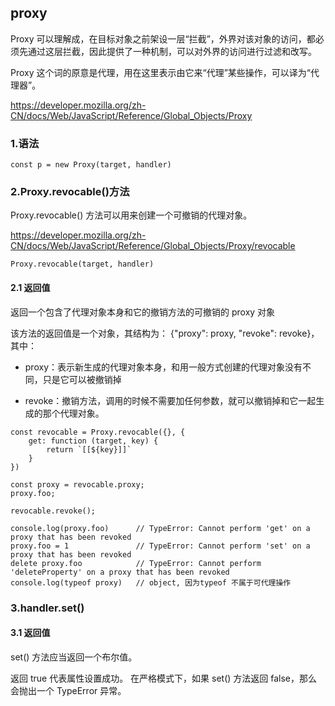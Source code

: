 ## proxy

Proxy 可以理解成，在目标对象之前架设一层“拦截”，外界对该对象的访问，都必须先通过这层拦截，因此提供了一种机制，可以对外界的访问进行过滤和改写。

Proxy 这个词的原意是代理，用在这里表示由它来“代理”某些操作，可以译为“代理器”。

https://developer.mozilla.org/zh-CN/docs/Web/JavaScript/Reference/Global_Objects/Proxy

### 1.语法

```
const p = new Proxy(target, handler)
```


### 2.Proxy.revocable()方法

Proxy.revocable() 方法可以用来创建一个可撤销的代理对象。


https://developer.mozilla.org/zh-CN/docs/Web/JavaScript/Reference/Global_Objects/Proxy/revocable
 
```
Proxy.revocable(target, handler)
```
#### 2.1 返回值

返回一个包含了代理对象本身和它的撤销方法的可撤销的 proxy 对象

该方法的返回值是一个对象，其结构为： {"proxy": proxy, "revoke": revoke}，其中：

- proxy：表示新生成的代理对象本身，和用一般方式创建的代理对象没有不同，只是它可以被撤销掉

- revoke：撤销方法，调用的时候不需要加任何参数，就可以撤销掉和它一起生成的那个代理对象。

```
const revocable = Proxy.revocable({}, {
    get: function (target, key) {
        return `[[${key}]]`
    }
})

const proxy = revocable.proxy;
proxy.foo;

revocable.revoke();

console.log(proxy.foo)      // TypeError: Cannot perform 'get' on a proxy that has been revoked
proxy.foo = 1               // TypeError: Cannot perform 'set' on a proxy that has been revoked
delete proxy.foo            // TypeError: Cannot perform 'deleteProperty' on a proxy that has been revoked
console.log(typeof proxy)   // object, 因为typeof 不属于可代理操作
```

### 3.handler.set()

#### 3.1 返回值

set() 方法应当返回一个布尔值。

返回 true 代表属性设置成功。
在严格模式下，如果 set() 方法返回 false，那么会抛出一个 TypeError 异常。
